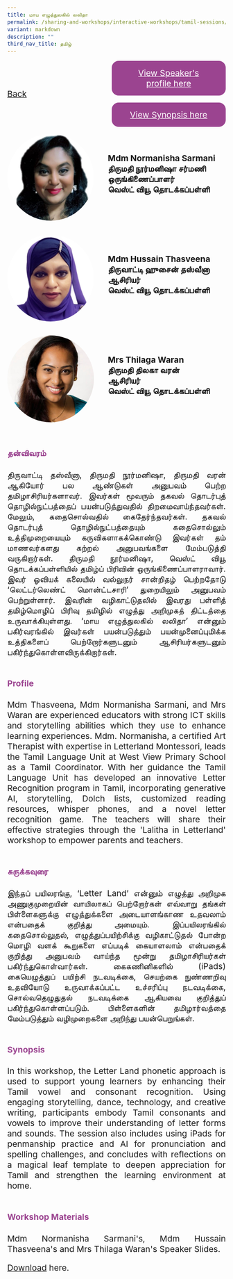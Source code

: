 ```yaml
---
title: மாய எழுத்துலகில் லலிதா
permalink: /sharing-and-workshops/interactive-workshops/tamil-sessions/tl5/
variant: markdown
description: ""
third_nav_title: தமிழ்
---
```

<style>
.entry-title{
  font-size: 2.25rem;
  font-weight: 700;
  margin-bottom: 2rem;
  text-align: center;
}
.entry-content p{
  text-align: justify;
}

.entry-title.supported-by{
  margin-bottom: 0;
  margin-top: 3rem;
}

.entry-content .buttons-container{
  align-items: center;
  column-gap: 1rem;
  display: flex;
  flex-wrap: wrap;
  justify-content: center;
}
.entry-content .buttons-container .btn-link{
  background-color: #7431e8;
  border-radius: 0.4rem;
  color: #fff;
  font-size: 1.5rem;
  margin-bottom: 1rem;
  padding: 15px 20px;
  text-align: center;
  text-decoration: none;
  width: 15rem;
}
.entry-content .buttons-container .btn-link:hover{
  background-color: lightgrey;
}

.entry-content.sharing-sessions{
  align-items: center;
  display: flex;
  flex-direction: column;
  row-gap: 1.5rem;
}
.entry-content.sharing-sessions .session-item{
  align-items: flex-start;
  background-color:#d84178;
  border-radius: 0.5rem;
  color: #ffffff;
  row-gap: 2rem;
  display: flex;
  font-size: 1.1rem;
  flex-direction: column;
  line-height: 1.2;
  justify-content: space-between;
  margin-bottom: 2rem;
  padding: 1rem;
  width: 100%;
}
.entry-content.sharing-sessions .session-item .lower-wrapper{
  display: flex;
  flex-direction: column;
  row-gap: 2rem;
  width: 100%;
}
.entry-content.sharing-sessions .session-item .session-link{
  border: 2px solid lightgrey;
  border-radius: 0.5rem;
  padding: 1rem;
  text-align: center;
}
.entry-content.sharing-sessions .session-item .session-link a{
  color: #ffffff;
}

.entry-content.sharing-sessions.malay-sessions .session-item{
  background-color: #a3c864;
}

.entry-content.sharing-sessions.tamil-sessions .session-item,
.entry-content.sharing-sessions.preschools-exhibitors .session-item{
  background-color: #9b4490;
}

.entry-content.sharing-sessions.english-sessions .session-item{
  background-color: #fa0;
}

.entry-content.sharing-sessions.primary-secondary-exhibitors .session-item{
  background-color: #a3c864;
}

.entry-content.sharing-sessions .session-item .session-link:hover{
  background-color: lightgrey;
}

.entry-content.sharing-session-item{
  font-size: 1.2rem;
}
.entry-content.sharing-session-item .sharing-sessions-nav{
  align-items: center;
  column-gap: 1rem;
  display: flex;
  flex-wrap: wrap;
  justify-content: space-between;
  padding-bottom: 1rem;
}
.entry-content.sharing-session-item .sharing-sessions-nav .inner-nav-wrapper{
  column-gap: 1rem;
  display: flex;
  flex: 2;
  flex-wrap: wrap;
  justify-content: flex-end;
  row-gap: 1rem;
}
.entry-content.sharing-session-item .sharing-sessions-nav .inner-nav-wrapper .nav-btn{
  background-color: #d84178;
  border-radius: 1rem;
  color: #fff;
  padding: 1rem 2rem;
  text-align: center;
  width: 100%;
}
.entry-content.sharing-session-item.malay-session .sharing-sessions-nav .inner-nav-wrapper .nav-btn{
  background-color: #a3c864;
}
.entry-content.sharing-session-item.tamil-session .sharing-sessions-nav .inner-nav-wrapper .nav-btn{
  background-color: #9b4490;
}
.entry-content.sharing-session-item.english-session .sharing-sessions-nav .inner-nav-wrapper .nav-btn{
  background-color: #fa0;
}
.entry-content.sharing-session-item .sharing-sessions-nav .inner-nav-wrapper .nav-btn:hover{
  background-color: lightgrey;
}
.entry-content.sharing-session-item .profile-wrapper{
  align-items: center;
  display: flex;
  flex-direction: row;
  column-gap: 2rem;
}
.entry-content.sharing-session-item .profile-wrapper > div{
  flex: 1;
}
.entry-content.sharing-session-item .profile-photo-container{
  align-items: center;
  column-gap: 1rem;
  display: flex;
  flex-wrap: wrap;
  justify-content: space-between;
  row-gap: 1rem;
}
.entry-content.sharing-session-item .profile-photo{
  align-items: center;
  column-gap: 2rem;
  display: flex;
  flex-wrap: wrap;
  justify-content: center;
  row-gap: 2rem;
  margin-bottom: 2rem;
}
.entry-content.sharing-session-item .profile-photo img{
  border-radius: 100px;
  width: 200px;
}
.entry-content.sharing-session-item.awardee-item .profile-photo{
  width: 100%;
}
.entry-content.sharing-session-item .profile-name{
  font-weight: 700;
  margin-bottom: 3rem;
}
.entry-content.sharing-session-item h4{
  color: #d84178;
}
.entry-content.sharing-session-item.malay-session h4{
  color: #a3c864;
}
.entry-content.sharing-session-item.tamil-session h4{
  color: #9b4490;
}
.entry-content.sharing-session-item.english-session h4{
  color: #fa0;
}
.entry-content.sharing-session-item.awardee-item h3,
.entry-content.sharing-session-item.awardee-item h4{
  color: #4372d6;
}
.entry-content.sharing-session-item .section-wrapper{
  margin-bottom: 3rem;
}

.entry-content.awardees-container h4{
  font-weight: 700;
  margin-bottom: 3rem;
}
.entry-content.awardees-container a{
  text-decoration: none;
}
.entry-content.awardees-container .section-wrapper{
  margin-bottom: 10rem;
}
.entry-content.awardees-container .section-row{
  column-gap: 1rem;
  display: flex;
  flex-wrap: wrap;
  justify-content: space-around;
  row-gap: 1rem;
}
.entry-content.awardees-container .section-column{
  width: 30%;
}
.entry-content.awardees-container .awardee-wrapper{
  align-items: center;
  display: flex;
  flex-direction: column;
  justify-content: center;
  row-gap: 1rem;
}
.entry-content.awardees-container .awardee-wrapper .awardee-pic{
  width: 10rem;
}
.entry-content.awardees-container .awardee-wrapper .awardee-profile{
  color: #484848;
  text-align: center;
}
.entry-content.awardees-container .awardee-wrapper .name-english{
  font-size: 1.25rem;
  margin-bottom: 1rem;
}
.entry-content.awardees-container .awardee-wrapper .name-chinese{
  font-size: 1.25rem;
  margin-bottom: 1rem;
}

.entry-content .btntop{
  position: fixed;
  float: right;
  bottom: 20px;
  right: 80px;
  z-index: 99;
  border: none;
  background-color: #3bb9ff;
  cursor: pointer;
  padding: 15px;
  border-radius: 4px;
  color: #fff;
  font-weight: 600;
}

.coming-soon{
  color: #7431e8;
  font-size: 2rem;
  font-weight: 700;
  margin-top: 3rem;
  text-align: center;
}

@media all and (min-width: 40rem ){
  .entry-content.sharing-sessions{
    align-items: flex-start;
    display: flex;
    flex-direction: column;
    row-gap: 1.5rem;
  }

  .entry-content.sharing-session-item .profile-wrapper > div{
    flex: 0 1 auto;
  }
  
  .entry-content.sharing-sessions .session-item .lower-wrapper{
    align-items: center;
    flex-direction: row;
    justify-content: space-between;
  }

  .entry-content.sharing-session-item .sharing-sessions-nav .inner-nav-wrapper .nav-btn{
    width: 45%;
  }
}
</style>

<div class="entry-content sharing-session-item tamil-session">
<div class="sharing-sessions-nav">
<a href="/sharing-and-workshops/interactive-workshops/tamil-sessions/">Back</a>
<div class="inner-nav-wrapper">
<a class="nav-btn" href="#C1">View Speaker's profile here</a>
<a class="nav-btn" href="#C2">View Synopsis here</a>
</div>
</div>

<div class="profiles-container">
<div class="profile-wrapper">
<div class="profile-photo">
<img alt="Normanisha Sarmani" src="/images/Interactive_workshops/normanisha-sarmani.jpg">
</div>
<div class="profile-name">
Mdm Normanisha Sarmani<br>
திருமதி நூர்மனிஷா சர்மணி<br>
ஒருங்கிணைப்பாளர்<br>
வெஸ்ட் வியூ தொடக்கப்பள்ளி
</div>
</div>
<div class="profile-wrapper">
<div class="profile-photo">
<img alt="Hussain Thasveena" src="/images/Interactive_workshops/hussain-thasveena.jpg">
</div>
<div class="profile-name">
Mdm Hussain Thasveena<br>
திருவாட்டி ஹுசைன் தஸ்வீனா<br>
ஆசிரியர்<br>
வெஸ்ட் வியூ தொடக்கப்பள்ளி
</div>
</div>
<div class="profile-wrapper">
<div class="profile-photo">
<img alt="Thilaga Waran" src="/images/Interactive_workshops/thilaga-waran.jpg">
</div>
<div class="profile-name">
Mrs Thilaga Waran<br>
திருமதி திலகா வரன்<br>
ஆசிரியர்<br>
வெஸ்ட் வியூ தொடக்கப்பள்ளி
</div>
</div>
</div>

<div class="section-wrapper">
<h4 id="C1">தன்விவரம்</h4>
<p>
திருவாட்டி தஸ்வீனா, திருமதி நூர்மனிஷா, திருமதி வரன் ஆகியோர் பல ஆண்டுகள் அனுபவம் பெற்ற தமிழாசிரியர்களாவர். இவர்கள் மூவரும் தகவல் தொடர்புத் தொழில்நுட்பத்தைப் பயன்படுத்துவதில் திறமைவாய்ந்தவர்கள். மேலும், கதைசொல்வதில் கைதேர்ந்தவர்கள். தகவல் தொடர்புத் தொழில்நுட்பத்தையும் கதைசொல்லும் உத்திமுறையையும் கருவிகளாகக்கொண்டு இவர்கள் தம் மாணவர்களது கற்றல் அனுபவங்களை மேம்படுத்தி வருகிறார்கள். திருமதி நூர்மனிஷா, வெஸ்ட் வியூ தொடக்கப்பள்ளியில் தமிழ்ப் பிரிவின் ஒருங்கிணைப்பாளராவார். இவர் ஓவியக் கலையில் வல்லுநர் சான்றிதழ் பெற்றதோடு ‘லெட்டர்லெண்ட் மொன்ட்டசாரி’ துறையிலும் அனுபவம் பெற்றுள்ளார். இவரின் வழிகாட்டுதலில் இவரது பள்ளித் தமிழ்மொழிப் பிரிவு தமிழில் எழுத்து அறிமுகத் திட்டத்தை உருவாக்கியுள்ளது. ‘மாய எழுத்துலகில் லலிதா’ என்னும் பகிர்வரங்கில் இவர்கள் பயன்படுத்தும் பயன்முனைப்புமிக்க உத்திகளைப் பெற்றோர்களுடனும் ஆசிரியர்களுடனும் பகிர்ந்துகொள்ளவிருக்கிறார்கள்.
</p>
</div>

<div class="section-wrapper">
<h4>Profile</h4>
<p>
Mdm Thasveena, Mdm Normanisha Sarmani, and Mrs Waran are experienced educators with strong ICT skills and storytelling abilities which they use to enhance learning experiences. Mdm. Normanisha, a certified Art Therapist with expertise in Letterland Montessori, leads the Tamil Language Unit at West View Primary School as a Tamil Coordinator. With her guidance the Tamil Language Unit has developed an innovative Letter Recognition program in Tamil, incorporating generative AI, storytelling, Dolch lists, customized reading resources, whisper phones, and a novel letter recognition game. The teachers will share their effective strategies through the 'Lalitha in Letterland' workshop to empower parents and teachers.
</p>
</div>

<div class="section-wrapper">
<h4 id="C2">சுருக்கவுரை</h4> 
<p>
இந்தப் பயிலரங்கு, ‘Letter Land’ என்னும் எழுத்து அறிமுக அணுகுமுறையின் வாயிலாகப் பெற்றோர்கள் எவ்வாறு தங்கள் பிள்ளைகளுக்கு எழுத்துக்களை அடையாளங்காண உதவலாம் என்பதைக் குறித்து அமையும். இப்பயிலரங்கில் கதைசொல்லுதல், எழுத்துப்பயிற்சிக்கு வழிகாட்டுதல் போன்ற மொழி வளக் கூறுகளை எப்படிக் கையாளலாம் என்பதைக் குறித்து அனுபவம் வாய்ந்த மூன்று தமிழாசிரியர்கள் பகிர்ந்துகொள்வார்கள். கைகணினிகளில் (iPads) கையெழுத்துப் பயிற்சி நடவடிக்கை, செயற்கை நுண்ணறிவு உதவியோடு உருவாக்கப்பட்ட உச்சரிப்பு நடவடிக்கை, சொல்வதெழுதுதல் நடவடிக்கை ஆகியவை குறித்துப் பகிர்ந்துகொள்ளப்படும். பிள்ளைகளின் தமிழார்வத்தை மேம்படுத்தும் வழிமுறைகளை அறிந்து பயன்பெறுங்கள்.
</p>
</div>

<div class="section-wrapper">
<h4>Synopsis</h4> 
<p>
In this workshop, the Letter Land phonetic approach is used to support young learners  by enhancing  their Tamil vowel and consonant recognition. Using engaging storytelling, dance, technology, and creative writing, participants embody Tamil consonants and vowels  to improve their  understanding of letter forms and sounds. The session also includes using iPads for penmanship practice and AI for pronunciation and spelling challenges, and concludes with reflections on a magical leaf template to deepen appreciation for Tamil and strengthen the learning environment at home.
</p>
</div>

<div class="section-wrapper">
	    <h4>Workshop Materials</h4>
    <p>Mdm Normanisha Sarmani's, Mdm Hussain Thasveena's and Mrs Thilaga Waran's Speaker Slides.</p>
    <p><a download="West View Pri - to upload.pdf" target="_blank" href="/files/TL5.pdf">Download</a> here.</p>
</div>
</div>